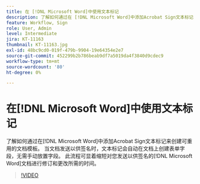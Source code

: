 ```yaml
---
title: 在 [!DNL Microsoft Word]中使用文本标记
description: 了解如何通过在 [!DNL Microsoft Word]中添加Acrobat Sign文本标记来创建可重用的文档模板
feature: Workflow, Sign
role: User, Admin
level: Intermediate
jira: KT-11163
thumbnail: KT-11163.jpg
exl-id: 48bc9cd0-019f-479b-9904-19e64354e2e7
source-git-commit: 452299b2b786beab9df7a5019da4f3840d9cdec9
workflow-type: tm+mt
source-wordcount: '80'
ht-degree: 0%

---
```


# 在[!DNL Microsoft Word]中使用文本标记

了解如何通过在[!DNL Microsoft Word]中添加Acrobat Sign文本标记来创建可重用的文档模板。 当文档发送以供签名时，文本标记会自动在文档上创建表单字段，无需手动放置字段。 此流程可显着缩短对您发送以供签名的[!DNL Microsoft Word]文档进行修订和更改所需的时间。

>[!VIDEO](https://video.tv.adobe.com/v/3412817?quality=12&learn=on&hidetitle=true&captions=chi_hans)
